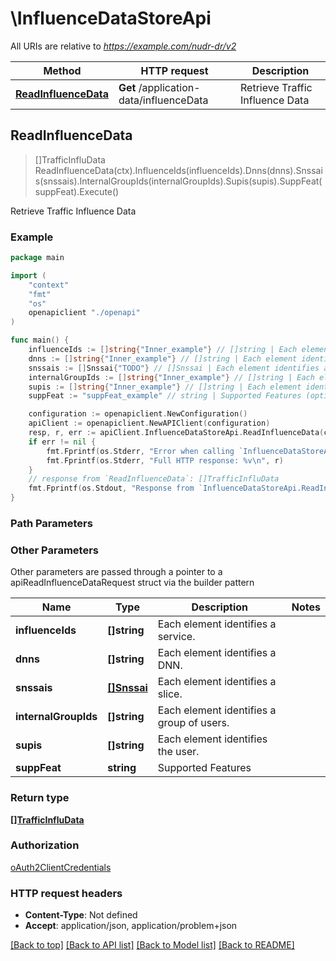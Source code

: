 # \InfluenceDataStoreApi

All URIs are relative to *https://example.com/nudr-dr/v2*

Method | HTTP request | Description
------------- | ------------- | -------------
[**ReadInfluenceData**](InfluenceDataStoreApi.md#ReadInfluenceData) | **Get** /application-data/influenceData | Retrieve Traffic Influence Data



## ReadInfluenceData

> []TrafficInfluData ReadInfluenceData(ctx).InfluenceIds(influenceIds).Dnns(dnns).Snssais(snssais).InternalGroupIds(internalGroupIds).Supis(supis).SuppFeat(suppFeat).Execute()

Retrieve Traffic Influence Data

### Example

```go
package main

import (
    "context"
    "fmt"
    "os"
    openapiclient "./openapi"
)

func main() {
    influenceIds := []string{"Inner_example"} // []string | Each element identifies a service. (optional)
    dnns := []string{"Inner_example"} // []string | Each element identifies a DNN. (optional)
    snssais := []Snssai{"TODO"} // []Snssai | Each element identifies a slice. (optional)
    internalGroupIds := []string{"Inner_example"} // []string | Each element identifies a group of users. (optional)
    supis := []string{"Inner_example"} // []string | Each element identifies the user. (optional)
    suppFeat := "suppFeat_example" // string | Supported Features (optional)

    configuration := openapiclient.NewConfiguration()
    apiClient := openapiclient.NewAPIClient(configuration)
    resp, r, err := apiClient.InfluenceDataStoreApi.ReadInfluenceData(context.Background()).InfluenceIds(influenceIds).Dnns(dnns).Snssais(snssais).InternalGroupIds(internalGroupIds).Supis(supis).SuppFeat(suppFeat).Execute()
    if err != nil {
        fmt.Fprintf(os.Stderr, "Error when calling `InfluenceDataStoreApi.ReadInfluenceData``: %v\n", err)
        fmt.Fprintf(os.Stderr, "Full HTTP response: %v\n", r)
    }
    // response from `ReadInfluenceData`: []TrafficInfluData
    fmt.Fprintf(os.Stdout, "Response from `InfluenceDataStoreApi.ReadInfluenceData`: %v\n", resp)
}
```

### Path Parameters



### Other Parameters

Other parameters are passed through a pointer to a apiReadInfluenceDataRequest struct via the builder pattern


Name | Type | Description  | Notes
------------- | ------------- | ------------- | -------------
 **influenceIds** | **[]string** | Each element identifies a service. | 
 **dnns** | **[]string** | Each element identifies a DNN. | 
 **snssais** | [**[]Snssai**](Snssai.md) | Each element identifies a slice. | 
 **internalGroupIds** | **[]string** | Each element identifies a group of users. | 
 **supis** | **[]string** | Each element identifies the user. | 
 **suppFeat** | **string** | Supported Features | 

### Return type

[**[]TrafficInfluData**](TrafficInfluData.md)

### Authorization

[oAuth2ClientCredentials](../README.md#oAuth2ClientCredentials)

### HTTP request headers

- **Content-Type**: Not defined
- **Accept**: application/json, application/problem+json

[[Back to top]](#) [[Back to API list]](../README.md#documentation-for-api-endpoints)
[[Back to Model list]](../README.md#documentation-for-models)
[[Back to README]](../README.md)

